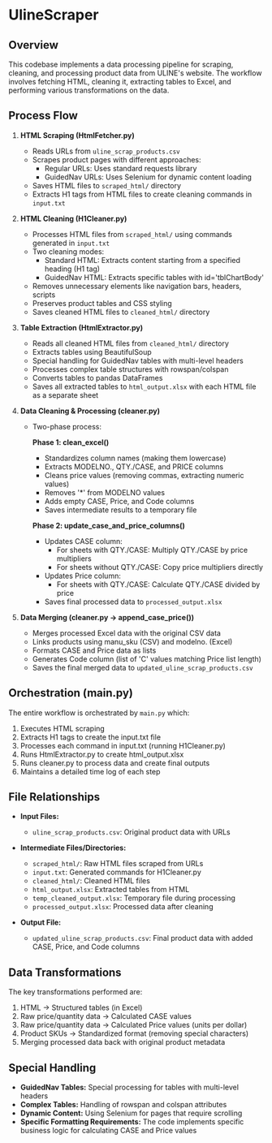 # UlineScraper

## Overview
This codebase implements a data processing pipeline for scraping, cleaning, and processing product data from ULINE's website. The workflow involves fetching HTML, cleaning it, extracting tables to Excel, and performing various transformations on the data.

## Process Flow

1. **HTML Scraping (HtmlFetcher.py)**
   - Reads URLs from `uline_scrap_products.csv`
   - Scrapes product pages with different approaches:
     - Regular URLs: Uses standard requests library
     - GuidedNav URLs: Uses Selenium for dynamic content loading
   - Saves HTML files to `scraped_html/` directory
   - Extracts H1 tags from HTML files to create cleaning commands in `input.txt`

2. **HTML Cleaning (H1Cleaner.py)**
   - Processes HTML files from `scraped_html/` using commands generated in `input.txt`
   - Two cleaning modes:
     - Standard HTML: Extracts content starting from a specified heading (H1 tag)
     - GuidedNav HTML: Extracts specific tables with id='tblChartBody'
   - Removes unnecessary elements like navigation bars, headers, scripts
   - Preserves product tables and CSS styling
   - Saves cleaned HTML files to `cleaned_html/` directory

3. **Table Extraction (HtmlExtractor.py)**
   - Reads all cleaned HTML files from `cleaned_html/` directory
   - Extracts tables using BeautifulSoup
   - Special handling for GuidedNav tables with multi-level headers
   - Processes complex table structures with rowspan/colspan
   - Converts tables to pandas DataFrames
   - Saves all extracted tables to `html_output.xlsx` with each HTML file as a separate sheet

4. **Data Cleaning & Processing (cleaner.py)**
   - Two-phase process:
     
     **Phase 1: clean_excel()**
     - Standardizes column names (making them lowercase)
     - Extracts MODELNO., QTY./CASE, and PRICE columns
     - Cleans price values (removing commas, extracting numeric values)
     - Removes '*' from MODELNO values
     - Adds empty CASE, Price, and Code columns
     - Saves intermediate results to a temporary file
   
     **Phase 2: update_case_and_price_columns()**
     - Updates CASE column:
       - For sheets with QTY./CASE: Multiply QTY./CASE by price multipliers
       - For sheets without QTY./CASE: Copy price multipliers directly
     - Updates Price column:
       - For sheets with QTY./CASE: Calculate QTY./CASE divided by price
     - Saves final processed data to `processed_output.xlsx`

5. **Data Merging (cleaner.py → append_case_price())**
   - Merges processed Excel data with the original CSV data
   - Links products using manu_sku (CSV) and modelno. (Excel)
   - Formats CASE and Price data as lists
   - Generates Code column (list of 'C' values matching Price list length)
   - Saves the final merged data to `updated_uline_scrap_products.csv`

## Orchestration (main.py)
The entire workflow is orchestrated by `main.py` which:
1. Executes HTML scraping
2. Extracts H1 tags to create the input.txt file
3. Processes each command in input.txt (running H1Cleaner.py)
4. Runs HtmlExtractor.py to create html_output.xlsx
5. Runs cleaner.py to process data and create final outputs
6. Maintains a detailed time log of each step

## File Relationships

- **Input Files:**
  - `uline_scrap_products.csv`: Original product data with URLs
  
- **Intermediate Files/Directories:**
  - `scraped_html/`: Raw HTML files scraped from URLs
  - `input.txt`: Generated commands for H1Cleaner.py
  - `cleaned_html/`: Cleaned HTML files
  - `html_output.xlsx`: Extracted tables from HTML
  - `temp_cleaned_output.xlsx`: Temporary file during processing
  - `processed_output.xlsx`: Processed data after cleaning
  
- **Output File:**
  - `updated_uline_scrap_products.csv`: Final product data with added CASE, Price, and Code columns

## Data Transformations

The key transformations performed are:
1. HTML → Structured tables (in Excel)
2. Raw price/quantity data → Calculated CASE values
3. Raw price/quantity data → Calculated Price values (units per dollar)
4. Product SKUs → Standardized format (removing special characters)
5. Merging processed data back with original product metadata

## Special Handling

- **GuidedNav Tables:** Special processing for tables with multi-level headers
- **Complex Tables:** Handling of rowspan and colspan attributes
- **Dynamic Content:** Using Selenium for pages that require scrolling
- **Specific Formatting Requirements:** The code implements specific business logic for calculating CASE and Price values
